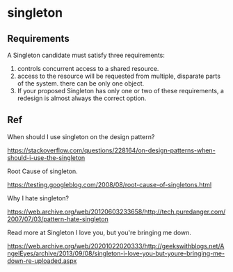 # singleton 
## Requirements
A Singleton candidate must satisfy three requirements:

1. controls concurrent access to a shared resource.
2. access to the resource will be requested from multiple, disparate parts of the system.
there can be only one object.
3. If your proposed Singleton has only one or two of these requirements, a redesign is almost always the correct option.
## Ref
When should I use singleton on the design pattern?

https://stackoverflow.com/questions/228164/on-design-patterns-when-should-i-use-the-singleton

Root Cause of singleton.

https://testing.googleblog.com/2008/08/root-cause-of-singletons.html

Why I hate singleton?

https://web.archive.org/web/20120603233658/http://tech.puredanger.com/2007/07/03/pattern-hate-singleton

Read more at Singleton I love you, but you're bringing me down.

https://web.archive.org/web/20201022020333/http://geekswithblogs.net/AngelEyes/archive/2013/09/08/singleton-i-love-you-but-youre-bringing-me-down-re-uploaded.aspx
